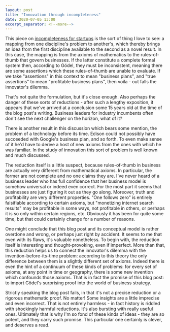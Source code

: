 ```yaml
---
layout: post
title: "Innovation through incompleteness"
date: 2020-07-05 13:00
excerpt_separator: <!--more-->
---
```


This piece on [incompleteness for startups](https://skibinsky.com/godel-incompleteness-for-startups/) is the sort of thing I love to see: a mapping from one discipline's problem to another's, which thereby brings an idea from the first discipline available to the second as a novel result. In this case, the mapping is from the axioms of mathematics to the rules-of-thumb that govern businesses. If the latter constitute a complete formal system then, according to Gödel, they must be inconsistent, meaning there are some assertions which these rules-of-thumb are unable to evaluate. If we take "assertions" in this context to mean "business plans", and "true assertions" to mean "profitable business plans", then voila - out falls the innovator's dilemma.

<!--more-->

That's not quite the formulation, but it's close enough. Also perhaps the danger of these sorts of reductions - after such a lengthy exposition, it appears that we've arrived at a conclusion some 15 years old at the time of the blog post's writing. Business leaders for industry incumbents often don't see the next challenger on the horizon, what of it?

There is another result in this discussion which bears some mention, the problem of a technology before its time. Edison could not possibly have succeeded with Google's business plan, and so forth. To even make sense of it he'd have to derive a host of new axioms from the ones with which he was familiar. In the study of innovation this sort of problem is well known and much discussed.

The reduction itself is a little suspect, because rules-of-thumb in business are actually very different from mathematical axioms. In particular, the former are not complete and no one claims they are. I've never heard of a business leader who has full confidence that her business model is somehow universal or indeed even correct. For the most part it seems that businesses are just figuring it out as they go along. Moreover, truth and profitability are very different properties. "One follows zero" is entirely falsifiable according to certain axioms, but "monetizing internet search results" may be profitable in some ways, not profitable in others, or perhaps it is so only within certain regions, etc. Obviously it has been for quite some time, but that could certainly change for a number of reasons.

One might conclude that this blog post and its conceptual model is rather overdone and wrong, or perhaps just right by accident. It seems to me that even with its flaws, it's valuable nonetheless. To begin with, the reduction itself is interesting and thought-provoking, even if imperfect. More than that, this reduction helps us to connect the innovator's dilemma with the invention-before-its-time problem: according to this theory the only difference between them is a slightly different set of axioms. Indeed there is even the hint of a continuum of these kinds of problems: for every set of axioms, at any point in time or geography, there is some new invention which confounds those axioms. That is in fact the promise of this blog post: to import Gödel's surprising proof into the world of business strategy.

Strictly speaking the blog post fails, in that it's not a precise reduction or a rigorous mathematic proof. No matter! Some insights are a little imprecise and even incorrect. That is not entirely harmless - in fact history is riddled with shockingly harmful reductions. It's also bursting with really useful ones. Ultimately that is why I'm so fond of these kinds of ideas - they are so potent, and they carry such promise. This particular one certainly is clever, and deserves a read.